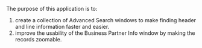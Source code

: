 The purpose of this application is to:
1. create a collection of Advanced Search windows to make finding header and line information faster and easier.
2. improve the usability of the Business Partner Info window by making the records zoomable.